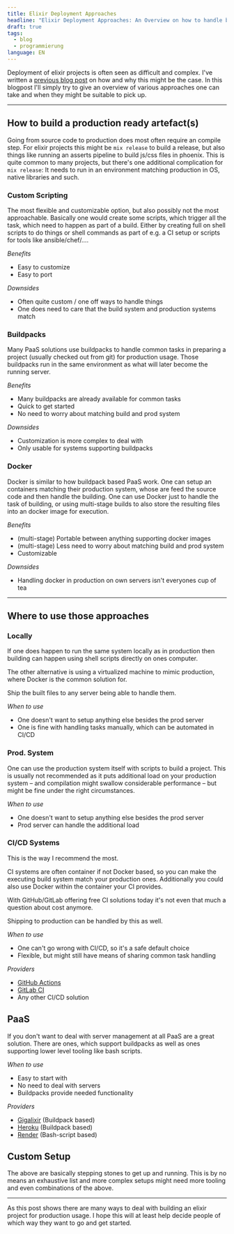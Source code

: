 ```yaml
---
title: Elixir Deployment Approaches
headline: "Elixir Deployment Approaches: An Overview on how to handle building a project"
draft: true
tags: 
  - blog
  - programmierung
language: EN
---
```

Deployment of elixir projects is often seen as difficult and complex. I've written a [previous blog post](https://lostkobrakai.svbtle.com/elixir-deployments) on how and why this might be the case. In this blogpost I'll simply try to give an overview of various approaches one can take and when they might be suitable to pick up.

---

## How to build a production ready artefact(s)

Going from source code to production does most often require an compile step. For elixir projects this might be `mix release` to build a release, but also things like running an asserts pipeline to build js/css files in phoenix. This is quite common to many projects, but there's one additional complication for `mix release`: It needs to run in an environment matching production in OS, native libraries and such.

### Custom Scripting

The most flexible and customizable option, but also possibly not the most approachable. Basically one would create some scripts, which trigger all the task, which need to happen as part of a build. Either by creating full on shell scripts to do things or shell commands as part of e.g. a CI setup or scripts for tools like ansible/chef/….

*Benefits*
- Easy to customize
- Easy to port

*Downsides*
- Often quite custom / one off ways to handle things
- One does need to care that the build system and production systems match

### Buildpacks

Many PaaS solutions use buildpacks to handle common tasks in preparing a project (usually checked out from git) for production usage. Those buildpacks run in the same environment as what will later become the running server. 

*Benefits*
- Many buildpacks are already available for common tasks
- Quick to get started
- No need to worry about matching build and prod system

*Downsides*
- Customization is more complex to deal with
- Only usable for systems supporting buildpacks

### Docker

Docker is similar to how buildpack based PaaS work. One can setup an containers matching their production system, whose are feed the source code and then handle the building. One can use Docker just to handle the task of building, or using multi-stage builds to also store the resulting files into an docker image for execution. 

*Benefits*
- (multi-stage) Portable between anything supporting docker images
- (multi-stage) Less need to worry about matching build and prod system
- Customizable

*Downsides*
- Handling docker in production on own servers isn't everyones cup of tea

---

## Where to use those approaches

### Locally

If one does happen to run the same system locally as in production then building can happen using shell scripts directly on ones computer. 

The other alternative is using a virtualized machine to mimic production, where Docker is the common solution for.

Ship the built files to any server being able to handle them.

*When to use*
- One doesn't want to setup anything else besides the prod server
- One is fine with handling tasks manually, which can be automated in CI/CD

### Prod. System

One can use the production system itself with scripts to build a project. This is usually not recommended as it puts additional load on your production system – and compilation might swallow considerable performance – but might be fine under the right circumstances.

*When to use*
- One doesn't want to setup anything else besides the prod server
- Prod server can handle the additional load

### CI/CD Systems

This is the way I recommend the most. 

CI systems are often container if not Docker based, so you can make the executing build system match your production ones. Additionally you could also use Docker within the container your CI provides.

With GitHub/GitLab offering free CI solutions today it's not even that much a question about cost anymore.

Shipping to production can be handled by this as well.

*When to use*
- One can't go wrong with CI/CD, so it's a safe default choice
- Flexible, but might still have means of sharing common task handling

*Providers*
- [GitHub Actions](https://github.com/features/actions)
- [GitLab CI](https://docs.gitlab.com/ee/ci/)
- Any other CI/CD solution

## PaaS

If you don't want to deal with server management at all PaaS are a great solution. There are ones, which support buildpacks as well as ones supporting lower level tooling like bash scripts. 

*When to use*
- Easy to start with
- No need to deal with servers
- Buildpacks provide needed functionality

*Providers*
- [Gigalixir](https://www.gigalixir.com/) (Buildpack based)
- [Heroku](https://www.heroku.com/) (Buildpack based)
- [Render](https://render.com/) (Bash-script based)

## Custom Setup

The above are basically stepping stones to get up and running. This is by no means an exhaustive list and more complex setups might need more tooling and even combinations of the above. 

---

As this post shows there are many ways to deal with building an elixir project for production usage. I hope this will at least help decide people of which way they want to go and get started.